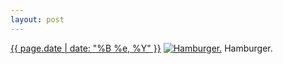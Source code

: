 ```yaml
---
layout: post
---
```


<p>
  <time><a href="/252">{{ page.date | date: "%B %e, %Y" }}</a></time>
  <a href="/252"><img src="{{ site.assets_url }}/252-640.jpg" srcset="{{ site.assets_url }}/252-1280.jpg 1280w, {{ site.assets_url }}/252-960.jpg 960w, {{ site.assets_url }}/252-640.jpg 640w, {{ site.assets_url }}/252-320.jpg 320w" sizes="(min-width: 700px) 50vw, calc(100vw - 2rem)" alt="Hamburger." /></a>
  <span>Hamburger.</span>
</p>
